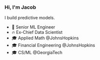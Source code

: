 ### Hi, I'm Jacob

I build predictive models.

- 🏥  Senior ML Engineer
- 🔥   Ex-Chief Data Scientist
- 🎓  Applied Math @JohnsHopkins
- 🎓  Financial Engineering @JohnsHopkins
- 🎓  CS/ML @GeorgiaTech

<!--
**jacobweiss2305/jacobweiss2305** is a ✨ _special_ ✨ repository because its `README.md` (this file) appears on your GitHub profile.

Here are some ideas to get you started:

- 🔭 I’m currently working on ...
- 🌱 I’m currently learning ...
- 👯 I’m looking to collaborate on ...
- 🤔 I’m looking for help with ...
- 💬 Ask me about ...
- 📫 How to reach me: ...
- 😄 Pronouns: ...
- ⚡ Fun fact: ...
-->
